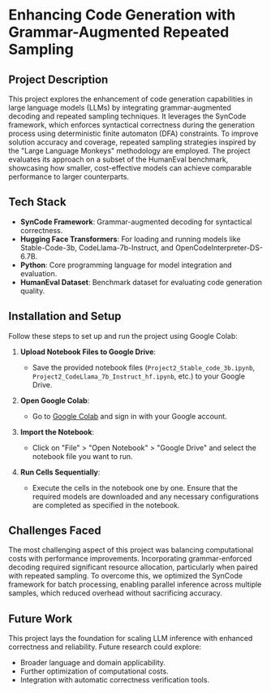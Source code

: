 # Enhancing Code Generation with Grammar-Augmented Repeated Sampling

## Project Description
This project explores the enhancement of code generation capabilities in large language models (LLMs) by integrating grammar-augmented decoding and repeated sampling techniques. It leverages the SynCode framework, which enforces syntactical correctness during the generation process using deterministic finite automaton (DFA) constraints. To improve solution accuracy and coverage, repeated sampling strategies inspired by the "Large Language Monkeys" methodology are employed. The project evaluates its approach on a subset of the HumanEval benchmark, showcasing how smaller, cost-effective models can achieve comparable performance to larger counterparts.

## Tech Stack
- **SynCode Framework**: Grammar-augmented decoding for syntactical correctness.
- **Hugging Face Transformers**: For loading and running models like Stable-Code-3b, CodeLlama-7b-Instruct, and OpenCodeInterpreter-DS-6.7B.
- **Python**: Core programming language for model integration and evaluation.
- **HumanEval Dataset**: Benchmark dataset for evaluating code generation quality.

## Installation and Setup

Follow these steps to set up and run the project using Google Colab:

1. **Upload Notebook Files to Google Drive**:
   - Save the provided notebook files (`Project2_Stable_code_3b.ipynb`, `Project2_CodeLlama_7b_Instruct_hf.ipynb`, etc.) to your Google Drive.

2. **Open Google Colab**:
   - Go to [Google Colab](https://colab.research.google.com/) and sign in with your Google account.

3. **Import the Notebook**:
   - Click on "File" > "Open Notebook" > "Google Drive" and select the notebook file you want to run.

4. **Run Cells Sequentially**:
   - Execute the cells in the notebook one by one. Ensure that the required models are downloaded and any necessary configurations are completed as specified in the notebook.

## Challenges Faced

The most challenging aspect of this project was balancing computational costs with performance improvements. Incorporating grammar-enforced decoding required significant resource allocation, particularly when paired with repeated sampling. To overcome this, we optimized the SynCode framework for batch processing, enabling parallel inference across multiple samples, which reduced overhead without sacrificing accuracy.

## Future Work
This project lays the foundation for scaling LLM inference with enhanced correctness and reliability. Future research could explore:
- Broader language and domain applicability.
- Further optimization of computational costs.
- Integration with automatic correctness verification tools.
